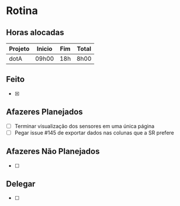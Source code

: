 # Rotina

## Horas alocadas

Projeto | Inicio | Fim | Total
--------|-------|-------|------
dotA    | 09h00 | 18h | 8h00

## Feito

- [x] 

## Afazeres Planejados

- [ ] Terminar visualização dos sensores em uma única página
- [ ] Pegar issue #145 de exportar dados nas colunas que a SR prefere

## Afazeres Não Planejados

- [ ] 

## Delegar

- [ ] 

<!--stackedit_data:
eyJoaXN0b3J5IjpbLTYwNTAyNjI5OSwxODY0MDQ1Njk2LC0zND
M5MDA0MDAsMTI5NDI2NDI2NCwtMTM4OTkxMjA4NSwtMTM0MjIw
NTA4OSwtODA1Mzg5MjE1LDExMDY3OTY5MzEsNzgxMTQ5MzIsLT
ExNzAyMDg4MTMsLTE5ODg3NTk1MTQsOTAzNzM3NTU4LC04MzE2
NDAyNjEsMTk4OTg5NjIzNSwxNDQ5MzU1NTAsLTE0OTEzNTM2NT
AsNTE3MjQ3MDYyLC02NjgxNjI0MjIsLTU5MTQyNTk5OCwtNjI5
ODcxMjIyXX0=
-->